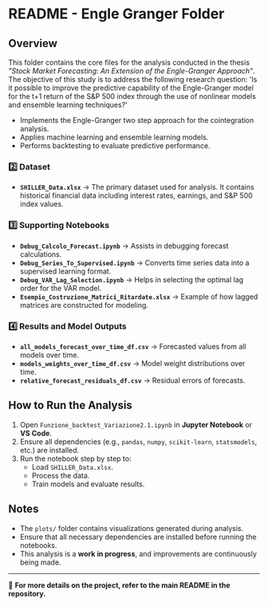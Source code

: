 # README - Engle Granger Folder

## Overview
This folder contains the core files for the analysis conducted in the thesis *"Stock Market Forecasting: An Extension of the Engle-Granger Approach"*. The objective of this study is to address the following research question: 'Is it possible to improve the predictive capability of the Engle-Granger model for the t+1 return of the S&P 500 index through the use of nonlinear models and ensemble learning techniques?' 
  - Implements the Engle-Granger two step approach for the cointegration analysis.
  - Applies machine learning and ensemble learning models.
  - Performs backtesting to evaluate predictive performance.

### 2️⃣ **Dataset**
- **`SHILLER_Data.xlsx`** → The primary dataset used for analysis. It contains historical financial data including interest rates, earnings, and S&P 500 index values.

### 3️⃣ **Supporting Notebooks**
- **`Debug_Calcolo_Forecast.ipynb`** → Assists in debugging forecast calculations.
- **`Debug_Series_To_Supervised.ipynb`** → Converts time series data into a supervised learning format.
- **`Debug_VAR_Lag_Selection.ipynb`** → Helps in selecting the optimal lag order for the VAR model.
- **`Esempio_Costruzione_Matrici_Ritardate.xlsx`** → Example of how lagged matrices are constructed for modeling.

### 4️⃣ **Results and Model Outputs**
- **`all_models_forecast_over_time_df.csv`** → Forecasted values from all models over time.
- **`models_weights_over_time_df.csv`** → Model weight distributions over time.
- **`relative_forecast_residuals_df.csv`** → Residual errors of forecasts.

## How to Run the Analysis
1. Open `Funzione_backtest_Variazione2.1.ipynb` in **Jupyter Notebook** or **VS Code**.
2. Ensure all dependencies (e.g., `pandas`, `numpy`, `scikit-learn`, `statsmodels`, etc.) are installed.
3. Run the notebook step by step to:
   - Load `SHILLER_Data.xlsx`.
   - Process the data.
   - Train models and evaluate results.

## Notes
- The `plots/` folder contains visualizations generated during analysis.
- Ensure that all necessary dependencies are installed before running the notebooks.
- This analysis is a **work in progress**, and improvements are continuously being made.

---
📌 **For more details on the project, refer to the main README in the repository.**
